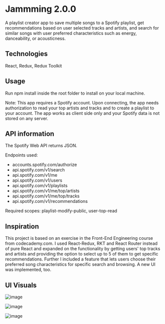 # Jammming 2.0.0

A playlist creator app to save multiple songs to a Spotify playlist, get recommendations based on user selected tracks and artists, and search for similar songs with user preferred characteristics such as energy, danceability, or acousticness.

## Technologies 
React, Redux, Redux Toolkit

## Usage

Run npm install inside the root folder to install on your local machine.

Note: This app requires a Spotify account. Upon connecting, the app needs authorization to read your top artists and tracks and to create a playlist to your account. The app works as client side only and your Spotify data is not stored on any server.

## API information

The Spotify Web API returns JSON.

Endpoints used:

- accounts.spotify.com/authorize
- api.spotify.com/v1/search
- api.spotify.com/v1/me
- api.spotify.com/v1/users
- api.spotify.com/v1/playlists
- api.spotify.com/v1/me/top/artists
- api.spotify.com/v1/me/top/tracks
- api.spotify.com/v1/recommendations

Required scopes: playlist-modify-public, user-top-read

## Inspiration
This project is based on an exercise in the Front-End Engineering course from codecademy.com. I used React-Redux, RKT and React Router instead of pure React and expanded on the functionality by getting users' top tracks and artists and providing the option to select up to 5 of them to get specific recommendations. Further I included a feature that lets users choose their preferred song characteristics for specific search and browsing. A new UI was implemented, too.

## UI Visuals
![image](https://drive.google.com/uc?export=view&id=13slpulFu3DtsvkN836jbtbi-MNeqPh8K)

![image](https://drive.google.com/uc?export=view&id=1EwQxwMASupWvHYtbDRJjUFFBhDMxtaBd)

![image](https://drive.google.com/uc?export=view&id=1VA7HAFVe3m5qo53LMP0Qifc5YnhO3O3n)

